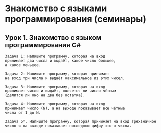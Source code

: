 # Знакомство с языками программирования (семинары)
## Урок 1. Знакомство с языком программирования С#

	Задача 1: Напишите программу, которая на вход 
	принимает два числа и выдаёт, какое число большее,
	а какое меньшее.

	Задача 2: Напишите программу, которая принимает
	на вход три числа и выдаёт максимальное из этих чисел.

	Задача 3: Напишите программу, которая на вход 
	принимает число и выдаёт, является ли число чётным 
	(делится ли оно на два без остатка).

	Задача 4: Напишите программу, которая на вход
	принимает число (N), а на выходе показывает все чётные
	числа от 1 до N.
	
	Задача 5*. Напишите программу, которая принимает на вход трёхзначное
	число и на выходе показывает последнюю цифру этого числа.